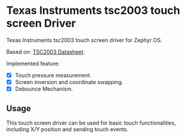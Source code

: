 # Texas Instruments tsc2003 touch screen Driver

Texas Instruments tsc2003 touch screen driver for Zephyr OS.

Based on: [TSC2003 Datasheet](https://www.ti.com/lit/ds/symlink/tsc2003.pdf?ts=1730931724485&ref_url=https%253A%252F%252Fwww.google.com%252F).

Implemented feature:

- [X] Touch pressure measurement.
- [X] Screen inversion and coordinate swapping.
- [X] Debounce Mechanism.

## Usage
This touch screen driver can be used for basic touch functionalities, including X/Y position and sending touch events.
